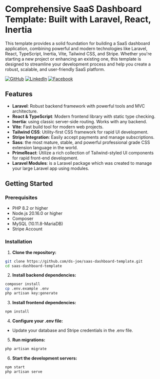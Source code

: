 # Comprehensive SaaS Dashboard Template: Built with Laravel, React, Inertia

This template provides a solid foundation for building a SaaS dashboard application, combining powerful and modern technologies like Laravel, React, TypeScript, Inertia, Vite, Tailwind CSS, and Stripe. Whether you're starting a new project or enhancing an existing one, this template is designed to streamline your development process and help you create a robust, scalable, and user-friendly SaaS platform.

[![GitHub](https://img.shields.io/badge/GitHub-333?style=for-the-badge&logo=github&logoColor=white)](https://github.com/ds-joe)
[![LinkedIn](https://img.shields.io/badge/LinkedIn-0A66C2?style=for-the-badge&logo=linkedin&logoColor=white)](https://www.linkedin.com/in/youssef-bibawi-joe)
[![Facebook](https://img.shields.io/badge/Facebook-1877F2?style=for-the-badge&logo=facebook&logoColor=white)](https://www.facebook.com/YoussefBibawy1)

## Features

- **Laravel**: Robust backend framework with powerful tools and MVC architecture.
- **React & TypeScript**: Modern frontend library with static type checking.
- **Inertia**: using classic server-side routing. Works with any backend.
- **Vite**: Fast build tool for modern web projects.
- **Tailwind CSS**: Utility-first CSS framework for rapid UI development.
- **Stripe Integration**: Easily accept payments and manage subscriptions.
- **Sass**: the most mature, stable, and powerful professional grade CSS extension language in the world. 
- **PrimeReact**: Utilize a rich collection of Tailwind-styled UI components for rapid front-end development.
- **Laravel Modules**: is a Laravel package which was created to manage your large Laravel app using modules. 

## Getting Started

### Prerequisites

- PHP 8.2 or higher
- Node.js 20.16.0 or higher
- Composer
- MySQL (10.11.8-MariaDB)
- Stripe Account

### Installation

1. **Clone the repository:**

```bash
git clone https://github.com/ds-joe/saas-dashboard-template.git
cd saas-dashboard-template
```

2. **Install backend dependencies:**
```bash
composer install
cp .env.example .env
php artisan key:generate
```

3. **Install frontend dependencies:**
```bash
npm install
```

4. **Configure your .env file:**
  - Update your database and Stripe credentials in the .env file.

5. **Run migrations:**
```bash
php artisan migrate
```

6. **Start the development servers:**
```bash
npm start
php artisan serve
```
